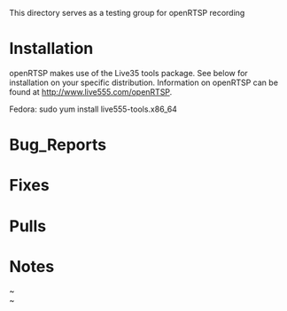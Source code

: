 This directory serves as a testing group for openRTSP recording 

Installation
=============
openRTSP makes use of the Live35 tools package.  See below for installation on your specific distribution. Information on openRTSP can be found at http://www.live555.com/openRTSP.

Fedora:
sudo yum install live555-tools.x86_64

Bug_Reports
=============

Fixes
=============

Pulls
=============

Notes
=============
~                                                                                                            
~                                                                                                         
